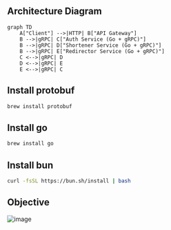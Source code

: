
## Architecture Diagram

```mermaid
graph TD
    A["Client"] -->|HTTP| B["API Gateway"]
    B -->|gRPC| C["Auth Service (Go + gRPC)"]
    B -->|gRPC| D["Shortener Service (Go + gRPC)"]
    B -->|gRPC| E["Redirector Service (Go + gRPC)"]
    C <-->|gRPC| D
    D <-->|gRPC| E
    E <-->|gRPC| C
```



## Install protobuf

```bash
brew install protobuf
```

## Install go
```bash
brew install go
```


## Install bun
```bash
curl -fsSL https://bun.sh/install | bash 
```

## Objective
![image](https://github.com/user-attachments/assets/174c2475-c92b-41df-8e54-d30af8328380)

